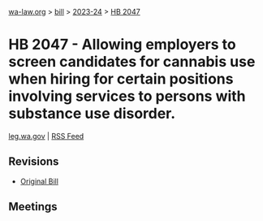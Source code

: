 [wa-law.org](/) > [bill](/bill/) > [2023-24](/bill/2023-24/) > [HB 2047](/bill/2023-24/hb/2047/)

# HB 2047 - Allowing employers to screen candidates for cannabis use when hiring for certain positions involving services to persons with substance use disorder.
[leg.wa.gov](https://app.leg.wa.gov/billsummary?BillNumber=2047&Year=2023&Initiative=false) | [RSS Feed](./rss.xml)

## Revisions
* [Original Bill](1/)

## Meetings